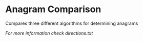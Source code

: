 # Anagram Comparison

Compares three different algorithms for determining anagrams

*For more information check directions.txt*